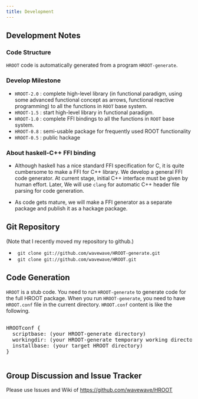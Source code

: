 ```yaml
---
title: Development
---
```



Development Notes
-----------------
### Code Structure
<code>HROOT</code> code is automatically generated from a program 
<code>HROOT-generate</code>.  


### Develop Milestone
- <code>HROOT-2.0</code> : complete high-level library (in functional paradigm, using some advanced functional concept as arrows, functional reactive programming)
to all the functions in <code>ROOT</code> base system.
- <code>HROOT-1.5</code> : start high-level library in functional paradigm.
- <code>HROOT-1.0</code> : complete FFI bindings to all the functions 
 in <code>ROOT</code> base system. 
- <code>HROOT-0.8</code> : semi-usable package for frequently used ROOT 
functionality
- <code>HROOT-0.5</code> : public hackage 

### About haskell-C++ FFI binding
- Although haskell has a nice standard FFI specification for C, it is 
quite cumbersome to make a FFI for C++ library. We develop a general 
FFI code generator. At current stage, initial C++ interface must be given 
by human effort. Later, We will use <code>clang</code> for automatic 
C++ header file parsing for code generation. 

- As code gets mature, we will make a FFI generator as a separate
package and publish it as a hackage package. 

Git Repository
--------------
(Note that I recently moved my repository to github.)

- <code> git clone git://github.com/wavewave/HROOT-generate.git </code>
- <code> git clone git://github.com/wavewave/HROOT.git </code>

Code Generation
---------------

<code>HROOT</code> is a stub code. You need to run <code>HROOT-generate</code>
to generate code for the full HROOT package. When you run 
<code>HROOT-generate</code>, you need to have <code>HROOT.conf</code> file 
in the current directory.  <code>HROOT.conf</code> content
is like the following.

<pre>
<verb>
HROOTconf { 
  scriptbase: (your HROOT-generate directory) 
  workingdir: (your HROOT-generate temporary working directory) 
  installbase: (your target HROOT directory) 
}
</verb>
</pre>


Group Discussion and Issue Tracker
----------------------------------

Please use Issues and Wiki of <https://github.com/wavewave/HROOT>


